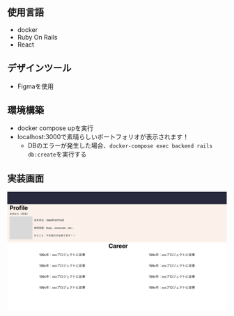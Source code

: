 ## 使用言語
- docker
- Ruby On Rails
- React

## デザインツール
- Figmaを使用

## 環境構築
- docker compose upを実行
- localhost:3000で素晴らしいポートフォリオが表示されます！
  -  DBのエラーが発生した場合、`docker-compose exec backend rails db:create`を実行する

## 実装画面
![テスト](画像/実装.png)
